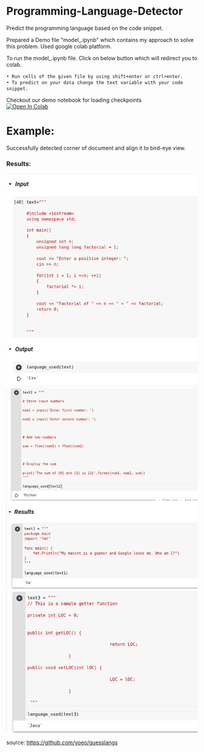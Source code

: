 # Programming-Language-Detector
Predict the programming language based on the code snippet.

Prepared a Demo file "model_.ipynb" which contains my approach to solve this problem. Used google colab platform.

To run the model_.ipynb file. Click on below button which will redirect you to colab.

    • Run cells of the given file by using shift+enter or ctrl+enter.
    • To predict on your data change the text variable with your code snippet.

Checkout our demo notebook for loading checkpoints
<br>[![Open In Colab](https://colab.research.google.com/assets/colab-badge.svg)](https://colab.research.google.com/drive/1M7mX0_CKwGrlmCoigmtpsHsU9D_GSsjT#scrollTo=OJmc2BJYZGN6)<br>

# Example:
Successfully detected corner of document and align it to bird-eye view. 
### Results:
<img src ='https://raw.githubusercontent.com/abhiishekporwal/Programming-Language-Detector/main/Results/Result1.png'>

<img src ='https://raw.githubusercontent.com/abhiishekporwal/Programming-Language-Detector/main/Results/Result2.png'>

<img src ='https://raw.githubusercontent.com/abhiishekporwal/Programming-Language-Detector/main/Results/Result3.png'>

<img src ='https://raw.githubusercontent.com/abhiishekporwal/Programming-Language-Detector/main/Results/Result4.png'>

source: https://github.com/yoeo/guesslangs
